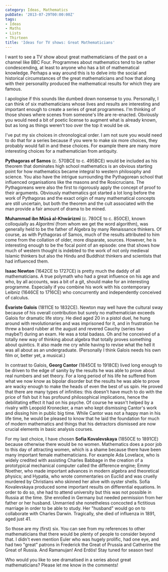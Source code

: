 ```yaml
---
category: Ideas, Mathematics
pubDate: '2013-07-29T00:00:00Z'
tags:
- Ideas
- Maths
- Lists
- Thirteen
title: 'Ideas for TV shows: Great Mathematicians'
---
```

I want to see a TV show about great mathematicians of the past on a channel like BBC Four. Programmes about mathematics tend to be rather condescending, at least to anyone who has a bit of mathematical knowledge. Perhaps a way around this is to delve into the social and historical circumstances of the great mathematicians and how that along with their personality produced the mathematical results for which they are famous.

I apologise if this sounds like dumbed down nonsense to you. Personally, I can think of six mathematicians whose lives and results are interesting and important enough to create a series of great programmes. I'm thinking of those shows where scenes from someone's life are re-enacted. Obviously you would need a bit of poetic license to augment what is already known, but as long as things weren't too over the top it would be ok.

I've put my six choices in chronological order. I am not sure you would need to do that for a series because if you were to make six more choices, they probably would fall in and these choices. For example there are many more interesting choices for a mathematician from antiquity.

**Pythagoras of Samos** (c. 570BCE to c. 495BCE) would be included as his theorem that dominates high school mathematics is an obvious starting point for how mathematics became integral to western philosophy and science. You also have the intrigue surrounding the Pythagorean school that influenced organisations like the masons and the Rosicrucians. The Pythagoreans were also the first to rigorously apply the concept of proof to their arguments. Obviously mathematics got started a lot long before the work of Pythagoras and the exact origin of many mathematical concepts are still uncertain, but both the theorem and the cult associated with the man provide a fair amount of drama to be mined.

**Muhammad ibn Mūsā al-Khwārizmī** (c. 780CE to c. 850CE), known colloquially as _Algoritmi_ (from whom we get the word algorithm), was generally held to be the father of Algebra by many Renaissance thinkers. Of course, as with Pythagoras of Samos, much of the results attributed to him come from the collation of older, more disparate, sources. However, he is interesting enough to be the focal point of an episode: one that shows how much of western thought is indebted to the work of not only medieval Islamic thinkers but also the Hindu and Buddhist thinkers and scientists that had influenced them.

**Isaac Newton** (1642CE to 1727CE) is pretty much the daddy of all mathematicians. A true polymath who had a great influence on his age and who, by all accounts, was a bit of a git, should make for an interesting programme. Especially if you combine his work with his contemporary Leibniz (1646CE to 1716CE) who concurrently and independently conceived of calculus.

**Évariste Galois** (1811CE to 1832CE). Newton may well have the cultural sway because of his overall contribution but surely no mathematician exceeds Galois for dramatic life story. He died aged 20 in a pistol duel, he hung around with revolutionaries and was imprisoned for it, and in frustration he threw a board rubber at the august and revered Cauchy (series two maybe?) during an exam. He was a total badass. Oh and he conceived of a totally new way of thinking about algebra that totally proves something about quintics. It also made me cry while having to revise what the hell it was all about as an undergraduate. (Personally I think Galois needs his own film or, better yet, a musical.)

In contrast to Galois, **Georg Cantor** (1845CE to 1918CE) lived long enough to be driven to the edge of sanity by the results he was able to prove about real numbers and set theory. For a long period of his life he suffered from what we now know as bipolar disorder but the results he was able to prove are wacky enough to make the heads of even the best of us spin. He proved that there are many types of infinities: this doesn't have much to do with the price of fish but it has profound philosophical implications, hence the debilitating effect it had  on his psyche. Of course he wasn't helped by a rivalry with Leopold Kronecker, a man who kept dismissing Cantor's work and dissing him in public big time. While Cantor was not a happy man in his life time, he would be pleased to know that he laid the foundation for much of modern mathematics and things that his detractors dismissed are now crucial elements in basic analysis courses.

For my last choice, I have chosen **Sofia Kovalevskaya** (1850CE to 1891CE) because otherwise there would be no women. Mathematics does a poor job to this day of attracting women, which is a shame because there have been many important female mathematicians. For example Ada Lovelace, who is widely credited with assisting Charles Babbage in the creation of a prototypical mechanical computer called the difference engine; Emmy Noether, who made important advances in modern algebra and theoretical physics; and Hypatia, who wrote commentaries on Euclid and was cruelly murdered by Christians who skinned her alive with oyster shells. Sofia Kovalevskaya produced some important results on differential equations. In order to do so, she had to attend university but this was not possible in Russia at the time. She enrolled in Germany but needed permission from her father or her husband. Unmarried she nonetheless concocted a fictitious marriage in order to be able to study. Her "husband" would go on to collaborate with Charles Darwin. Tragically, she died of influenza in 1891, aged just 41.

So those are my (first) six. You can see from my references to other mathematicians that there would be plenty of people to consider beyond that. I didn't even mention Euler who was hugely prolific, had one eye, and had two "great" patrons in Frederick the Great of Prussia and Catherine the Great of Russia. And Ramanujan! And Erdös! Stay tuned for season two!

Who would you like to see dramatised in a series about great mathematicians? Please let me know in the comments!